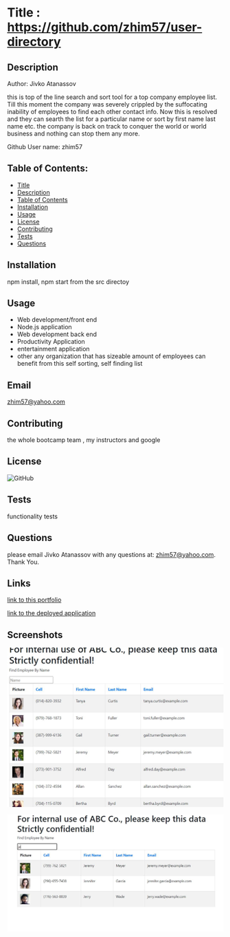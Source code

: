 
    
# Title : https://github.com/zhim57/user-directory

## Description
Author: Jivko Atanassov

this is top of the line search and sort tool for a top company employee list. Till this moment the company was severely crippled by the suffocating inability of employees to find each other contact info. Now this is resolved and they can searth the list for a particular name or sort by first name last name etc. the company is back on track to conquer the world or world business and nothing can stop them any more.

Github User name: zhim57

## Table of Contents:
- [Title](#title)
- [Description](#description)
- [Table of Contents](#table-of-contents)
- [Installation](#installation)
- [Usage](#usage)
- [License](#licence)
- [Contributing](#contributing)
- [Tests](#tests)
- [Questions](#questions)

## Installation
npm install, npm start from the src directoy
## Usage
- Web development/front end
- Node.js  application
- Web development back end
- Productivity Application
- entertainment application
- other
any organization that has sizeable amount of employees can benefit from this self sorting, self finding list
## Email
zhim57@yahoo.com
## Contributing
the whole bootcamp team , my instructors and google
## License
![GitHub](https://img.shields.io/github/license/zhim57/user-directory)

## Tests
functionality tests

## Questions
please email Jivko Atanassov with any questions at: zhim57@yahoo.com. Thank You.

## Links

[link to this portfolio](https://github.com/zhim57/user-directory)

[link to the deployed application](https://zhim57.github.io/user-directory/)
  

## Screenshots

![screenshot no.1 of the working application](img1.JPG)

![screenshot no.2 of the working application](img2.JPG)


  
